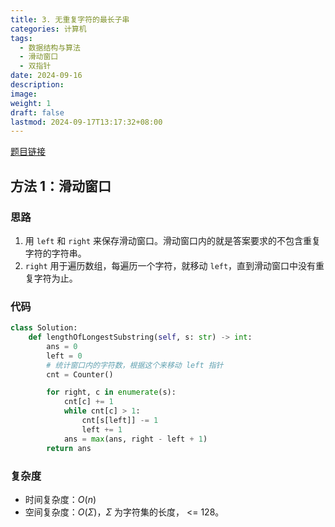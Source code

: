 ```yaml
---
title: 3. 无重复字符的最长子串
categories: 计算机
tags:
  - 数据结构与算法
  - 滑动窗口
  - 双指针
date: 2024-09-16
description: 
image: 
weight: 1
draft: false
lastmod: 2024-09-17T13:17:32+08:00
---
```

[题目链接](https://leetcode.cn/problems/longest-substring-without-repeating-characters/description/?envType=study-plan-v2&envId=top-100-liked)

## 方法 1：滑动窗口

### 思路

1. 用 `left` 和 `right` 来保存滑动窗口。滑动窗口内的就是答案要求的不包含重复字符的字符串。
2. `right` 用于遍历数组，每遍历一个字符，就移动 `left`，直到滑动窗口中没有重复字符为止。

### 代码

```python
class Solution:
    def lengthOfLongestSubstring(self, s: str) -> int:
        ans = 0
        left = 0
        # 统计窗口内的字符数，根据这个来移动 left 指针
        cnt = Counter()

        for right, c in enumerate(s):
            cnt[c] += 1
            while cnt[c] > 1:
                cnt[s[left]] -= 1
                left += 1
            ans = max(ans, right - left + 1)
        return ans
```

### 复杂度
- 时间复杂度：$O(n)$
- 空间复杂度：$O(\Sigma)$，$\Sigma$ 为字符集的长度， <= 128。


